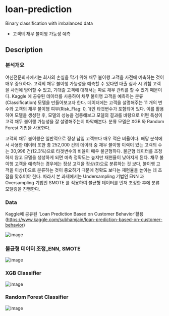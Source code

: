 # loan-prediction
Binary classification with imbalanced data
- 고객의 채무 불이행 가능성 예측

## Description

### 분석개요
여신전문회사에서는 회사의 손실을 막기 위해 채무 불이행 고객을 사전에 예측하는 것이 매우 중요하다. 고객의 채무 불이행 가능성을 예측할 수 있다면 대출 심사 시 위험 고객을 사전에
방어할 수 있고, 기대출 고객에 대해서는 따로 채무 관리를 할 수 있기 때문이다. Kaggle 에 공유된 데이터를 사용하여 채무 불이행 고객을 예측하는 분류(Classification) 모델을 만들어보고자 한다. 데이터에는 고객을 설명해주는 11 개의 변수와 고객의 채무 불이행 여부(Risk_Flag: 0, 1)인 타겟변수가 포함되어 있다. 이를 활용하여 모델을 생성한 후, 모델의 성능을 검증해보고 모델의 결과를 바탕으로 어떤 특성이 고객 채무 불이행 가능성을 잘 설명해주는지 파악해본다. 분류 모델은 XGB 와 Random Forest 기법을 사용한다.

고객의 채무 불이행은 일반적으로 정상 납입 고객보다 매우 적은 비율이다. 해당 분석에서 사용한 데이터 또한 총 252,000 건의 데이터 중 채무 불이행 이력이 있는 고객의 수는 30,996 건(12.3%)으로 타겟변수의 비율이 매우 불균형하다. 불균형 데이터를 조정하지 않고 모델을 생성하게 되면 예측 정확도는 높지만 재현율이 낮아지게 된다. 채무 불이행 고객을 예측하는 경우에는 정상 고객을 정상(0)으로 분류하는 것 보다, 불이행 고객을 이상(1)으로 분류하는 것이 중요하기 때문에 정확도 보다는 재현율을 높이는 데 초점을 맞추어야 한다.  따라서 본 과제에서는 Undersampling 기법인 ENN 과 Oversampling 기법인 SMOTE 를 적용하여 불균형 데이터를 먼저 조정한 후에 분류 모델링을 진행한다. 

### Data 
Kaggle에 공유된 ‘Loan Prediction Based on Customer Behavior’활용
(https://www.kaggle.com/subhamjain/loan-prediction-based-on-customer-behavior)

![image](https://user-images.githubusercontent.com/79688191/145768171-31a56ea2-ae16-48f1-a298-6cdd889fd05a.png)

### 불균형 데이터 조정_ENN, SMOTE

![image](https://user-images.githubusercontent.com/79688191/145768321-0414aa0e-974a-4d71-85a6-1887c63e74bd.png)



### XGB Classifier
![image](https://user-images.githubusercontent.com/79688191/145768378-3c953052-cc1c-4358-9b7d-09c2259f030e.png)


### Random Forest Classifier

![image](https://user-images.githubusercontent.com/79688191/145768413-4a378de3-6271-4109-a3b7-c442e3df593a.png)


